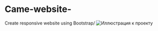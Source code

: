 # Came-website-
Create responsive website using Bootstrap/ 
![Иллюстрация к проекту](https://github.com/batstolya/Came-website-/raw/main/assets/desktop.png)
